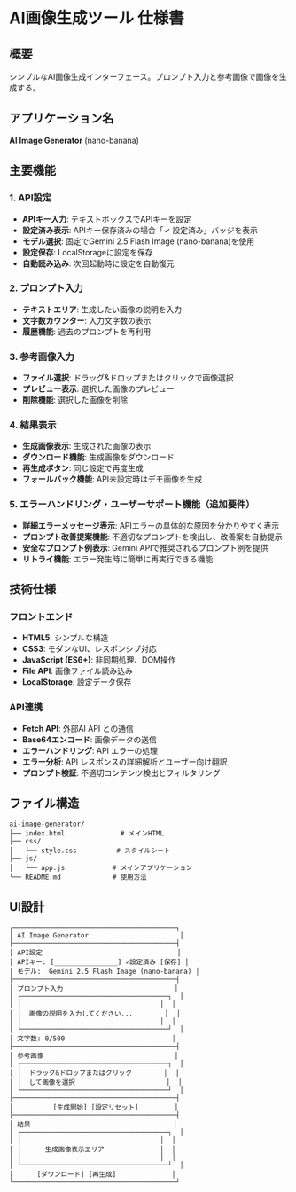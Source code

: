 # AI画像生成ツール 仕様書

## 概要
シンプルなAI画像生成インターフェース。プロンプト入力と参考画像で画像を生成する。

## アプリケーション名
**AI Image Generator** (nano-banana)

## 主要機能

### 1. API設定
- **APIキー入力**: テキストボックスでAPIキーを設定
- **設定済み表示**: APIキー保存済みの場合「✓ 設定済み」バッジを表示
- **モデル選択**: 固定でGemini 2.5 Flash Image (nano-banana)を使用
- **設定保存**: LocalStorageに設定を保存
- **自動読み込み**: 次回起動時に設定を自動復元

### 2. プロンプト入力
- **テキストエリア**: 生成したい画像の説明を入力
- **文字数カウンター**: 入力文字数の表示
- **履歴機能**: 過去のプロンプトを再利用

### 3. 参考画像入力
- **ファイル選択**: ドラッグ&ドロップまたはクリックで画像選択
- **プレビュー表示**: 選択した画像のプレビュー
- **削除機能**: 選択した画像を削除

### 4. 結果表示
- **生成画像表示**: 生成された画像の表示
- **ダウンロード機能**: 生成画像をダウンロード
- **再生成ボタン**: 同じ設定で再度生成
- **フォールバック機能**: API未設定時はデモ画像を生成

### 5. エラーハンドリング・ユーザーサポート機能（追加要件）
- **詳細エラーメッセージ表示**: APIエラーの具体的な原因を分かりやすく表示
- **プロンプト改善提案機能**: 不適切なプロンプトを検出し、改善案を自動提示
- **安全なプロンプト例表示**: Gemini APIで推奨されるプロンプト例を提供
- **リトライ機能**: エラー発生時に簡単に再実行できる機能

## 技術仕様

### フロントエンド
- **HTML5**: シンプルな構造
- **CSS3**: モダンなUI、レスポンシブ対応
- **JavaScript (ES6+)**: 非同期処理、DOM操作
- **File API**: 画像ファイル読み込み
- **LocalStorage**: 設定データ保存

### API連携
- **Fetch API**: 外部AI API との通信
- **Base64エンコード**: 画像データの送信
- **エラーハンドリング**: API エラーの処理
- **エラー分析**: API レスポンスの詳細解析とユーザー向け翻訳
- **プロンプト検証**: 不適切コンテンツ検出とフィルタリング

## ファイル構造

```
ai-image-generator/
├── index.html              # メインHTML
├── css/
│   └── style.css          # スタイルシート
├── js/
│   └── app.js            # メインアプリケーション
└── README.md             # 使用方法
```

## UI設計

```
┌─────────────────────────────────────────┐
│ AI Image Generator                       │
├─────────────────────────────────────────┤
│ API設定                                  │
│ APIキー: [________________] ✓設定済み [保存] │
│ モデル:  Gemini 2.5 Flash Image (nano-banana) │
├─────────────────────────────────────────┤
│ プロンプト入力                            │
│ ┌─────────────────────────────────────┐  │
│ │                                   │  │
│ │  画像の説明を入力してください...        │  │
│ │                                   │  │
│ └─────────────────────────────────────┘  │
│ 文字数: 0/500                           │
├─────────────────────────────────────────┤
│ 参考画像                                 │
│ ┌─────────────────────────────────────┐  │
│ │  ドラッグ&ドロップまたはクリック        │  │
│ │  して画像を選択                       │  │
│ └─────────────────────────────────────┘  │
├─────────────────────────────────────────┤
│          [生成開始] [設定リセット]         │
├─────────────────────────────────────────┤
│ 結果                                    │
│ ┌─────────────────────────────────────┐  │
│ │                                   │  │
│ │      生成画像表示エリア              │  │
│ │                                   │  │
│ └─────────────────────────────────────┘  │
│      [ダウンロード] [再生成]              │
└─────────────────────────────────────────┘
```